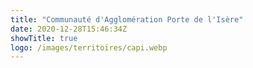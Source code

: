 ```yaml
---
title: "Communauté d'Agglomération Porte de l'Isère"
date: 2020-12-28T15:46:34Z
showTitle: true
logo: /images/territoires/capi.webp
---
```

